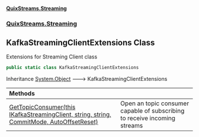 #### [QuixStreams.Streaming](index.md 'index')
### [QuixStreams.Streaming](QuixStreams.Streaming.md 'QuixStreams.Streaming')

## KafkaStreamingClientExtensions Class

Extensions for Streaming Client class

```csharp
public static class KafkaStreamingClientExtensions
```

Inheritance [System.Object](https://docs.microsoft.com/en-us/dotnet/api/System.Object 'System.Object') &#129106; KafkaStreamingClientExtensions

| Methods | |
| :--- | :--- |
| [GetTopicConsumer(this IKafkaStreamingClient, string, string, CommitMode, AutoOffsetReset)](KafkaStreamingClientExtensions.GetTopicConsumer(thisIKafkaStreamingClient,string,string,CommitMode,AutoOffsetReset).md 'QuixStreams.Streaming.KafkaStreamingClientExtensions.GetTopicConsumer(this QuixStreams.Streaming.IKafkaStreamingClient, string, string, QuixStreams.Streaming.Models.CommitMode, QuixStreams.Telemetry.Kafka.AutoOffsetReset)') | Open an topic consumer capable of subscribing to receive incoming streams |

